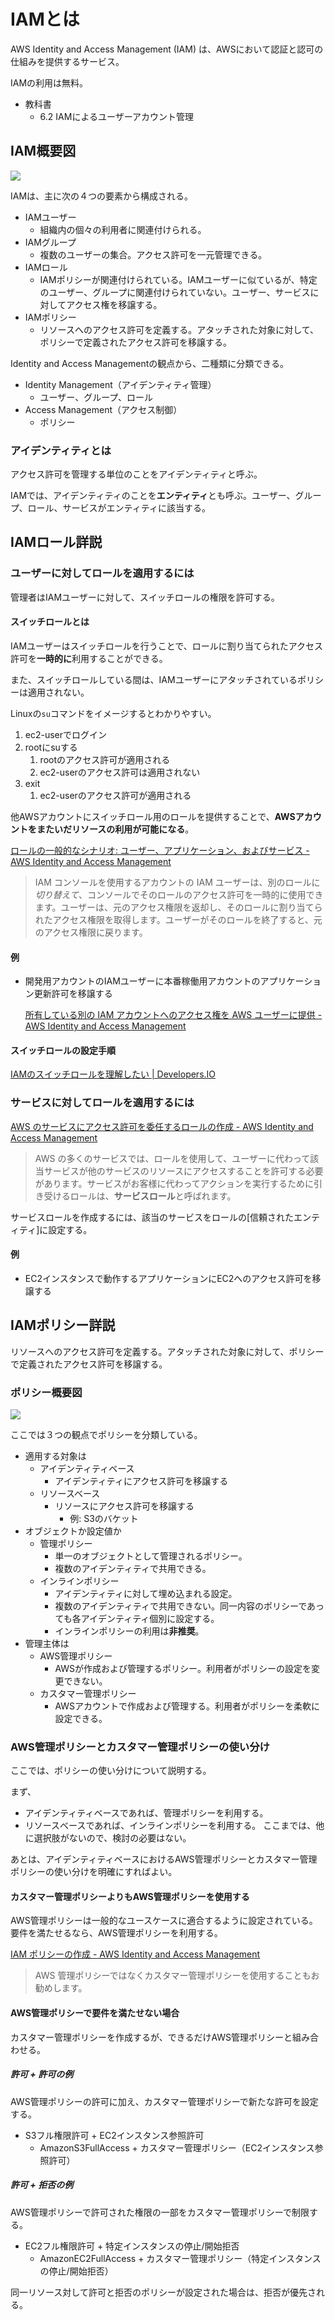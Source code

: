 # IAMとは

AWS Identity and Access Management (IAM) は、AWSにおいて認証と認可の仕組みを提供するサービス。

IAMの利用は無料。

- 教科書
    - 6.2 IAMによるユーザーアカウント管理

## IAM概要図

![](diagrams/iam_relation.png)

IAMは、主に次の４つの要素から構成される。
- IAMユーザー
    - 組織内の個々の利用者に関連付けられる。
- IAMグループ
    - 複数のユーザーの集合。アクセス許可を一元管理できる。
- IAMロール
    - IAMポリシーが関連付けられている。IAMユーザーに似ているが、特定のユーザー、グループに関連付けられていない。ユーザー、サービスに対してアクセス権を移譲する。
- IAMポリシー
    - リソースへのアクセス許可を定義する。アタッチされた対象に対して、ポリシーで定義されたアクセス許可を移譲する。

Identity and Access Managementの観点から、二種類に分類できる。
- Identity Management（アイデンティティ管理）
    - ユーザー、グループ、ロール
- Access Management（アクセス制御）
    - ポリシー

### アイデンティティとは

アクセス許可を管理する単位のことをアイデンティティと呼ぶ。

IAMでは、アイデンティティのことを**エンティティ**とも呼ぶ。ユーザー、グループ、ロール、サービスがエンティティに該当する。

## IAMロール詳説

### ユーザーに対してロールを適用するには

管理者はIAMユーザーに対して、スイッチロールの権限を許可する。

#### スイッチロールとは

IAMユーザーはスイッチロールを行うことで、ロールに割り当てられたアクセス許可を**一時的に**利用することができる。

また、スイッチロールしている間は、IAMユーザーにアタッチされているポリシーは適用されない。

Linuxの`su`コマンドをイメージするとわかりやすい。

1. ec2-userでログイン
2. rootにsuする
    1. rootのアクセス許可が適用される
    2. ec2-userのアクセス許可は適用されない
3. exit
    1. ec2-userのアクセス許可が適用される

他AWSアカウントにスイッチロール用のロールを提供することで、**AWSアカウントをまたいだリソースの利用が可能になる**。

[ロールの一般的なシナリオ: ユーザー、アプリケーション、およびサービス - AWS Identity and Access Management](https://docs.aws.amazon.com/ja_jp/IAM/latest/UserGuide/id_roles_common-scenarios.html)

> IAM コンソールを使用するアカウントの IAM ユーザーは、別のロールに*切り替えて*、コンソールでそのロールのアクセス許可を一時的に使用できます。ユーザーは、元のアクセス権限を返却し、そのロールに割り当てられたアクセス権限を取得します。ユーザーがそのロールを終了すると、元のアクセス権限に戻ります。

#### 例

- 開発用アカウントのIAMユーザーに本番稼働用アカウントのアプリケーション更新許可を移譲する

    [所有している別の IAM アカウントへのアクセス権を AWS ユーザーに提供 - AWS Identity and Access Management](https://docs.aws.amazon.com/ja_jp/IAM/latest/UserGuide/id_roles_common-scenarios_aws-accounts.html)
#### スイッチロールの設定手順

[IAMのスイッチロールを理解したい | Developers.IO](https://dev.classmethod.jp/articles/iam-switchrole-for-beginner/)

### サービスに対してロールを適用するには

[AWS のサービスにアクセス許可を委任するロールの作成 - AWS Identity and Access Management](https://docs.aws.amazon.com/ja_jp/IAM/latest/UserGuide/id_roles_create_for-service.html?icmpid=docs_iam_console) 

> AWS の多くのサービスでは、ロールを使用して、ユーザーに代わって該当サービスが他のサービスのリソースにアクセスすることを許可する必要があります。サービスがお客様に代わってアクションを実行するために引き受けるロールは、**サービスロール**と呼ばれます。

サービスロールを作成するには、該当のサービスをロールの[信頼されたエンティティ]に設定する。

#### 例

- EC2インスタンスで動作するアプリケーションにEC2へのアクセス許可を移譲する

## IAMポリシー詳説

リソースへのアクセス許可を定義する。アタッチされた対象に対して、ポリシーで定義されたアクセス許可を移譲する。

### ポリシー概要図

![](diagrams/iam_policy.png)

ここでは３つの観点でポリシーを分類している。

- 適用する対象は
	- アイデンティティベース
       - アイデンティティにアクセス許可を移譲する
    - リソースベース
        - リソースにアクセス許可を移譲する
            - 例: S3のバケット
- オブジェクトか設定値か
    - 管理ポリシー
        - 単一のオブジェクトとして管理されるポリシー。
        - 複数のアイデンティティで共用できる。
    - インラインポリシー
        - アイデンティティに対して埋め込まれる設定。
        - 複数のアイデンティティで共用できない。同一内容のポリシーであっても各アイデンティティ個別に設定する。
        - インラインポリシーの利用は**非推奨**。
- 管理主体は
    - AWS管理ポリシー
        - AWSが作成および管理するポリシー。利用者がポリシーの設定を変更できない。
    - カスタマー管理ポリシー
        - AWSアカウントで作成および管理する。利用者がポリシーを柔軟に設定できる。

### AWS管理ポリシーとカスタマー管理ポリシーの使い分け

ここでは、ポリシーの使い分けについて説明する。

まず、
- アイデンティティベースであれば、管理ポリシーを利用する。
- リソースべースであれば、インラインポリシーを利用する。
ここまでは、他に選択肢がないので、検討の必要はない。

あとは、アイデンティティベースにおけるAWS管理ポリシーとカスタマー管理ポリシーの使い分けを明確にすればよい。

#### カスタマー管理ポリシーよりもAWS管理ポリシーを使用する

AWS管理ポリシーは一般的なユースケースに適合するように設定されている。要件を満たせるなら、AWS管理ポリシーを利用する。

[IAM ポリシーの作成 - AWS Identity and Access Management](https://docs.aws.amazon.com/ja_jp/IAM/latest/UserGuide/access_policies_create.html)

> AWS 管理ポリシーではなくカスタマー管理ポリシーを使用することもお勧めします。

#### AWS管理ポリシーで要件を満たせない場合

カスタマー管理ポリシーを作成するが、できるだけAWS管理ポリシーと組み合わせる。

##### 許可 + 許可の例

AWS管理ポリシーの許可に加え、カスタマー管理ポリシーで新たな許可を設定する。

- S3フル権限許可 + EC2インスタンス参照許可
    - AmazonS3FullAccess + カスタマー管理ポリシー（EC2インスタンス参照許可）

##### 許可 + 拒否の例

AWS管理ポリシーで許可された権限の一部をカスタマー管理ポリシーで制限する。

- EC2フル権限許可 + 特定インスタンスの停止/開始拒否
    - AmazonEC2FullAccess + カスタマー管理ポリシー（特定インスタンスの停止/開始拒否）
    

同一リソース対して許可と拒否のポリシーが設定された場合は、拒否が優先される。
